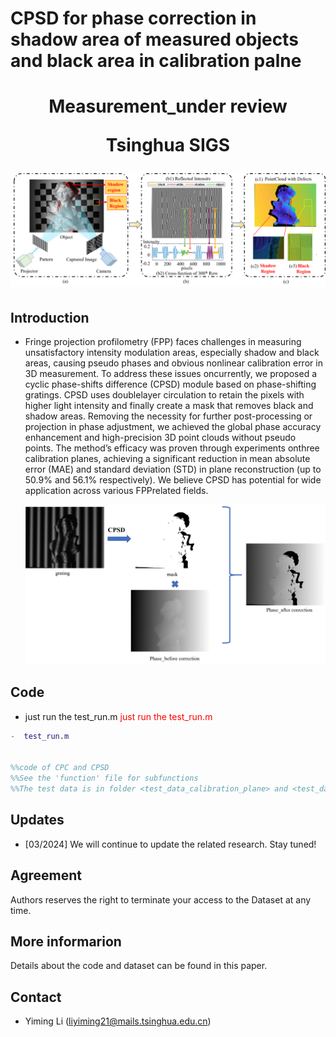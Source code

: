 # CPSD for phase correction in shadow area of measured objects and black area in calibration palne

<div align="center">

<h1> Measurement_under review

<div>
    <p> <b>Tsinghua SIGS</b> </p>
</div>

![colored_mesh (1)](assets/describtion_problem.png)

</div>

## Introduction

- Fringe projection profilometry (FPP) faces challenges in measuring unsatisfactory intensity modulation areas, especially shadow and black areas, causing pseudo phases and obvious nonlinear calibration error in 3D measurement. To address these issues oncurrently, we proposed a cyclic phase-shifts difference (CPSD) module based on phase-shifting gratings. CPSD uses doublelayer circulation to retain the pixels with higher light intensity and finally create a mask that removes black and shadow areas. Removing the necessity for further post-processing or projection in phase adjustment, we achieved the global phase accuracy enhancement and high-precision 3D point clouds without pseudo points. The method’s efficacy was proven through experiments onthree calibration planes, achieving a significant reduction in mean absolute error (MAE) and standard deviation (STD) in plane reconstruction (up to 50.9% and 56.1% respectively). We believe CPSD has potential for wide application across various FPPrelated fields.

  ![colored_mesh (1)](assets/effect.png)

  
## Code

  * just run the test_run.m
  <span style="color:red;">just run the test_run.m</span>
  ```matlab
  -  test_run.m


  %%code of CPC and CPSD
  %%See the 'function' file for subfunctions
  %%The test data is in folder <test_data_calibration_plane> and <test_data_object>

```

  


## Updates
- [03/2024] We will continue to update the related research. Stay tuned!



## Agreement

Authors reserves the right to terminate your access to the Dataset at any time.

## More informarion
Details about the code and dataset can be found in this paper. 

## Contact
- Yiming Li (liyiming21@mails.tsinghua.edu.cn)

